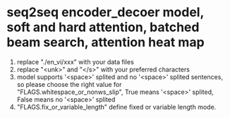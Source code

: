 # seq2seq encoder_decoer model, soft and hard attention, batched beam search, attention heat map

1. replace "./en_vi/xxx" with your data files
2. replace "\<unk\>" and "\</s\>" with your preferred characters
3. model supports '\<space\>' splited and no '\<space\>' splited sentences, so please choose the right value for "FLAGS.whitespace_or_nonws_slip", True means '\<space\>' splited, False means no '\<space\>' splited
4. "FLAGS.fix_or_variable_length" define fixed or variable length mode.
